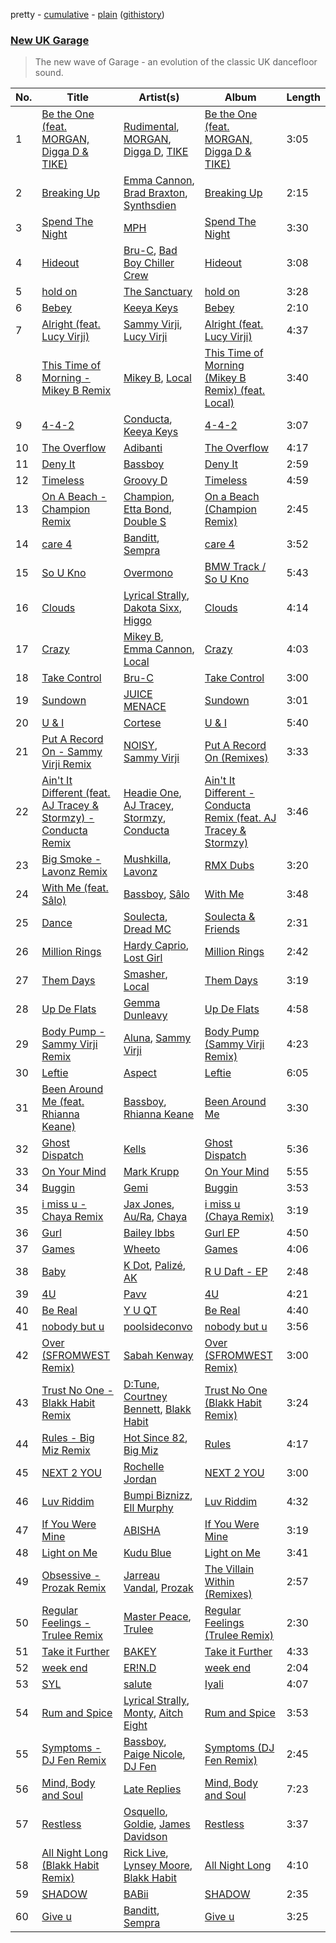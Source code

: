 pretty - [cumulative](/playlists/cumulative/New%20UK%20Garage.md) - [plain](/playlists/plain/37i9dQZF1DX6MNYaY0PcFh) ([githistory](https://github.githistory.xyz/vitokorn/spotify-playlist-archive/blob/master/playlists/plain/37i9dQZF1DX6MNYaY0PcFh))

### [New UK Garage](https://open.spotify.com/playlist/37i9dQZF1DX6MNYaY0PcFh)

> The new wave of Garage - an evolution of the classic UK dancefloor sound.

| No. | Title | Artist(s) | Album | Length |
|---|---|---|---|---|
| 1 | [Be the One (feat. MORGAN, Digga D & TIKE)](https://open.spotify.com/track/1kXHqvq1R8dkx1Mm52nH9g) | [Rudimental](https://open.spotify.com/artist/4WN5naL3ofxrVBgFpguzKo), [MORGAN](https://open.spotify.com/artist/7ltW5jYRnGOE4O1vcgW2DI), [Digga D](https://open.spotify.com/artist/57n1OF36WvtOeATY6WQ6iw), [TIKE](https://open.spotify.com/artist/6OiH2Ok0TqhVP2Ah65Bm8Y) | [Be the One (feat. MORGAN, Digga D & TIKE)](https://open.spotify.com/album/7r5CwbVuzJNhDe5eHviDj5) | 3:05 |
| 2 | [Breaking Up](https://open.spotify.com/track/5AgUhf3bK3SkOqoo7nIOz4) | [Emma Cannon](https://open.spotify.com/artist/5lImHD87PNxK8nA7mGRRSN), [Brad Braxton](https://open.spotify.com/artist/2Epy0Z5e39luoM6QRHUwW3), [Synthsdien](https://open.spotify.com/artist/3W17PDBoKdqOvsFFdowaVB) | [Breaking Up](https://open.spotify.com/album/0w3PbWTJDAiqvsU1dDzxme) | 2:15 |
| 3 | [Spend The Night](https://open.spotify.com/track/5qnO8c1bY6jNGT7sR8kkYB) | [MPH](https://open.spotify.com/artist/62SCu33InHVq97VaWw3eof) | [Spend The Night](https://open.spotify.com/album/10DbHQSNuMpzOkhT3pv2sL) | 3:30 |
| 4 | [Hideout](https://open.spotify.com/track/1YHffsSjHbAFAsvwCD3U8A) | [Bru-C](https://open.spotify.com/artist/7GDrXlpRrdG29o4n0pNR5D), [Bad Boy Chiller Crew](https://open.spotify.com/artist/5SRr4ZJMoygWecytkIwlaV) | [Hideout](https://open.spotify.com/album/2VCF6Pjwg0KAiCO5OlPP5N) | 3:08 |
| 5 | [hold on](https://open.spotify.com/track/40o7MmYto4JMsbRzVl514p) | [The Sanctuary](https://open.spotify.com/artist/3c7DW1zmCGBdgHy8HllzV2) | [hold on](https://open.spotify.com/album/2LxT6O6x3iPHYEcZ2qxfCQ) | 3:28 |
| 6 | [Bebey](https://open.spotify.com/track/6K8SmtE4jbK0E0MHOzWIIs) | [Keeya Keys](https://open.spotify.com/artist/61HaePhaH2YbG9Rd5zXbL6) | [Bebey](https://open.spotify.com/album/4AV5ofpjUgJdZSqprqDrq6) | 2:10 |
| 7 | [Alright (feat. Lucy Virji)](https://open.spotify.com/track/1FlZn4gmHOIriuqNxWIyOX) | [Sammy Virji](https://open.spotify.com/artist/1GuqTQbuixFHD6eBkFwVcb), [Lucy Virji](https://open.spotify.com/artist/21r2Bc1mCeYM6f8F5xzJ8E) | [Alright (feat. Lucy Virji)](https://open.spotify.com/album/0EkRVya5ip9pn0Vp6Tj4Au) | 4:37 |
| 8 | [This Time of Morning - Mikey B Remix](https://open.spotify.com/track/2ZHeK3mdGj6IirKolEQ50z) | [Mikey B](https://open.spotify.com/artist/5WVfrnCWJYHvQEUIc1ViWy), [Local](https://open.spotify.com/artist/5pNualCkz8Fih2WjCYwEZ2) | [This Time of Morning (Mikey B Remix) (feat. Local)](https://open.spotify.com/album/4XYjOIWcFXIPmvCBpNASXD) | 3:40 |
| 9 | [4-4-2](https://open.spotify.com/track/7Lt10DbVKgLGurfYRzAo9t) | [Conducta](https://open.spotify.com/artist/1lMcg4Y7nW5hHgIVsN9Shn), [Keeya Keys](https://open.spotify.com/artist/61HaePhaH2YbG9Rd5zXbL6) | [4-4-2](https://open.spotify.com/album/3eSKwBPJ91e7CqqkPc4eEy) | 3:07 |
| 10 | [The Overflow](https://open.spotify.com/track/3Z7QtswZU2BQdBUlLIXyXn) | [Adibanti](https://open.spotify.com/artist/3bXDOLmSQHIP7zAyY633kT) | [The Overflow](https://open.spotify.com/album/3tcN2zQ63rv0a3XUaunAxU) | 4:17 |
| 11 | [Deny It](https://open.spotify.com/track/1GqSKBtel6lS7wG31IgkWV) | [Bassboy](https://open.spotify.com/artist/4wwHbT1V6hoLyOvS4gZVyy) | [Deny It](https://open.spotify.com/album/0YuAEafLdd235biuTZrGOg) | 2:59 |
| 12 | [Timeless](https://open.spotify.com/track/6X5lr9ObMSSJRWInohPFRt) | [Groovy D](https://open.spotify.com/artist/43iAneSLd8xkYP6lgczDIZ) | [Timeless](https://open.spotify.com/album/30f7y4vWGbXUsiMYKhOzRe) | 4:59 |
| 13 | [On A Beach - Champion Remix](https://open.spotify.com/track/7wmml75Sn2lhJjsyaXkOBE) | [Champion](https://open.spotify.com/artist/3cHya45cxGzLYIPg2LRCCR), [Etta Bond](https://open.spotify.com/artist/0zanHkxN0P38oWegA8iSQA), [Double S](https://open.spotify.com/artist/2hs495y9Yso0hfotMuVaHC) | [On a Beach (Champion Remix)](https://open.spotify.com/album/2sNfSTxofKnG8FyNltocnp) | 2:45 |
| 14 | [care 4](https://open.spotify.com/track/2LNzaAAzQMSp6TGpFi3oIB) | [Banditt](https://open.spotify.com/artist/4uoxnYSZK48iKLjfbjRi6A), [Sempra](https://open.spotify.com/artist/76YrQ1DtiiJ5MFbIIWLOSq) | [care 4](https://open.spotify.com/album/14UGM6sZZnYrvtpgEE30kU) | 3:52 |
| 15 | [So U Kno](https://open.spotify.com/track/1IhY2i0jpvR5hGY9jdFvxv) | [Overmono](https://open.spotify.com/artist/01PnN11ovfen6xUOHfNpn3) | [BMW Track / So U Kno](https://open.spotify.com/album/08Vp7WDcv1r8dVMjyJaVOt) | 5:43 |
| 16 | [Clouds](https://open.spotify.com/track/49Wl3Hs9M9PB7EA7UgrXky) | [Lyrical Strally](https://open.spotify.com/artist/2arWu9H6vImbMKAX7b0Cy5), [Dakota Sixx](https://open.spotify.com/artist/7iQk9br3iolo3loTQzVJP7), [Higgo](https://open.spotify.com/artist/0f1qSxprIDtLaJfIaEJb64) | [Clouds](https://open.spotify.com/album/4PnrfY1wCJU58LvtvQ9Ftl) | 4:14 |
| 17 | [Crazy](https://open.spotify.com/track/0SOWbNlPwGqO4uO6YP5spS) | [Mikey B](https://open.spotify.com/artist/5WVfrnCWJYHvQEUIc1ViWy), [Emma Cannon](https://open.spotify.com/artist/5lImHD87PNxK8nA7mGRRSN), [Local](https://open.spotify.com/artist/5pNualCkz8Fih2WjCYwEZ2) | [Crazy](https://open.spotify.com/album/75JBBBbv7mgBvp6q8z0idD) | 4:03 |
| 18 | [Take Control](https://open.spotify.com/track/0Dva4BUUvU1eSe3EV5F3Wa) | [Bru-C](https://open.spotify.com/artist/7GDrXlpRrdG29o4n0pNR5D) | [Take Control](https://open.spotify.com/album/5K6e9x4TdZsvmlODZ7GdQQ) | 3:00 |
| 19 | [Sundown](https://open.spotify.com/track/6e40VGmlR2S8yhmBNkISlP) | [JUICE MENACE](https://open.spotify.com/artist/762lsZj1M33PjCaBCmxaAB) | [Sundown](https://open.spotify.com/album/3FIEevE1XXBP1rg4BCdBcH) | 3:01 |
| 20 | [U & I](https://open.spotify.com/track/0knKTfpYZk2Vkriwy7zydk) | [Cortese](https://open.spotify.com/artist/60Fn82pTq3Z4vyJPgBjH77) | [U & I](https://open.spotify.com/album/1NV2notdWT0AYLdy7JgKBQ) | 5:40 |
| 21 | [Put A Record On - Sammy Virji Remix](https://open.spotify.com/track/1k4ClJq1Dc9r0oTSpg3nNq) | [NOISY](https://open.spotify.com/artist/5bt1iZVk3VV1LxRL4wzZ9F), [Sammy Virji](https://open.spotify.com/artist/1GuqTQbuixFHD6eBkFwVcb) | [Put A Record On (Remixes)](https://open.spotify.com/album/70KvbCcByPowuwEyfggAVQ) | 3:33 |
| 22 | [Ain't It Different (feat. AJ Tracey & Stormzy) - Conducta Remix](https://open.spotify.com/track/15rKTPi84iL42VG8ANdnr4) | [Headie One](https://open.spotify.com/artist/6UCQYrcJ6wab6gnQ89OJFh), [AJ Tracey](https://open.spotify.com/artist/4Xi6LSfFqv26XgP9NKN26U), [Stormzy](https://open.spotify.com/artist/2SrSdSvpminqmStGELCSNd), [Conducta](https://open.spotify.com/artist/1lMcg4Y7nW5hHgIVsN9Shn) | [Ain't It Different - Conducta Remix (feat. AJ Tracey & Stormzy)](https://open.spotify.com/album/0xbCYDk4vmhlHoa7TZ9t2l) | 3:46 |
| 23 | [Big Smoke - Lavonz Remix](https://open.spotify.com/track/1jKyNcQdTlLy1ng5lLVAjb) | [Mushkilla](https://open.spotify.com/artist/5tgqiVnzusJiWXqN0ZZIbU), [Lavonz](https://open.spotify.com/artist/203zVJfcSti1buAOVFSJ09) | [RMX Dubs](https://open.spotify.com/album/3us3jkQ74hBXRlXRfvJCIg) | 3:20 |
| 24 | [With Me (feat. Sâlo)](https://open.spotify.com/track/7qERcHhtCTltMIGZl4nmYp) | [Bassboy](https://open.spotify.com/artist/4wwHbT1V6hoLyOvS4gZVyy), [Sâlo](https://open.spotify.com/artist/1Jxb2XyHKir8W0oZrdsCpN) | [With Me](https://open.spotify.com/album/76CVi2dGMcEgtoDcxeQWlH) | 3:48 |
| 25 | [Dance](https://open.spotify.com/track/3iEOxszOcGNLbc8cR39XlF) | [Soulecta](https://open.spotify.com/artist/0lZSMQUghOj3ujE8UL2721), [Dread MC](https://open.spotify.com/artist/2U5JmM5bTJuARrzQYnDAKn) | [Soulecta & Friends](https://open.spotify.com/album/2qvsT50khndjqDDTQHkgJg) | 2:31 |
| 26 | [Million Rings](https://open.spotify.com/track/3xPIndCsBuz27cLygsUhSB) | [Hardy Caprio](https://open.spotify.com/artist/7FqkRutc4zWMrnEAUv3Xwd), [Lost Girl](https://open.spotify.com/artist/145mFGIlZXfYlGQTTWA9OS) | [Million Rings](https://open.spotify.com/album/4r9jyeljiOBrOX1O9vYoSm) | 2:42 |
| 27 | [Them Days](https://open.spotify.com/track/4irMkTZXLDJ8dimJvFOPgo) | [Smasher](https://open.spotify.com/artist/7Gdsb4o1bTZa6uhI3jwkff), [Local](https://open.spotify.com/artist/5pNualCkz8Fih2WjCYwEZ2) | [Them Days](https://open.spotify.com/album/1uJEBJYZIcYMWwejCe9uA6) | 3:19 |
| 28 | [Up De Flats](https://open.spotify.com/track/1VZqn2CpJjkewNFpZj488S) | [Gemma Dunleavy](https://open.spotify.com/artist/4RdnMFmYii89p8VnyvPHKr) | [Up De Flats](https://open.spotify.com/album/0mCCeAdYsdD0M3aYUb3CHQ) | 4:58 |
| 29 | [Body Pump - Sammy Virji Remix](https://open.spotify.com/track/7rHGwW7eeoOCagC6L9QW7Z) | [Aluna](https://open.spotify.com/artist/5ITI6SEoUZMIXXkzCfr4oE), [Sammy Virji](https://open.spotify.com/artist/1GuqTQbuixFHD6eBkFwVcb) | [Body Pump (Sammy Virji Remix)](https://open.spotify.com/album/5n0dqQZDzhjWGbEnbO6lQN) | 4:23 |
| 30 | [Leftie](https://open.spotify.com/track/0euVMcEHgR6jlcl0wfExo8) | [Aspect](https://open.spotify.com/artist/6wlKgY1MzbXCIXYnq9jvMQ) | [Leftie](https://open.spotify.com/album/2qM9ms0kEKkP9zMOgY4ajN) | 6:05 |
| 31 | [Been Around Me (feat. Rhianna Keane)](https://open.spotify.com/track/584Ubv2TTCneWaXiB1mN4V) | [Bassboy](https://open.spotify.com/artist/4wwHbT1V6hoLyOvS4gZVyy), [Rhianna Keane](https://open.spotify.com/artist/1ZjmlhNhN3z4VDLKDfjMUo) | [Been Around Me](https://open.spotify.com/album/0r3FTnpmGhdHugGS42OZxA) | 3:30 |
| 32 | [Ghost Dispatch](https://open.spotify.com/track/58joTmHtN3O90VDdPYrgS9) | [Kells](https://open.spotify.com/artist/1qPxzxbjMfN86Vi96ceKgx) | [Ghost Dispatch](https://open.spotify.com/album/3m8q8JwhWwbydvVjQPWuVC) | 5:36 |
| 33 | [On Your Mind](https://open.spotify.com/track/1CGceRw4uDNZRcaZpipoPW) | [Mark Krupp](https://open.spotify.com/artist/0J41PSqNDNEy8UoMlQzsXc) | [On Your Mind](https://open.spotify.com/album/2J2YbGVabWTO6WLsX8GgLe) | 5:55 |
| 34 | [Buggin](https://open.spotify.com/track/7ijFjiKfBuZdTNRN4w1BdB) | [Gemi](https://open.spotify.com/artist/3KUQf69bdptSNDeotadJfm) | [Buggin](https://open.spotify.com/album/2sJHT2dtAYTKSpOoQyYIot) | 3:53 |
| 35 | [i miss u - Chaya Remix](https://open.spotify.com/track/4q23KGI0M67tdQk8A5LVnz) | [Jax Jones](https://open.spotify.com/artist/4Q6nIcaBED8qUel8bBx6Cr), [Au/Ra](https://open.spotify.com/artist/1eMmoIprPDWeFdB1FxU6ZV), [Chaya](https://open.spotify.com/artist/5t7FfMHr6IwUH5k2sLZ4n1) | [i miss u (Chaya Remix)](https://open.spotify.com/album/7d07H0RNE8yz9HTgAMjSzW) | 3:19 |
| 36 | [Gurl](https://open.spotify.com/track/14oooGw5kcwWmEyNWRoZZ0) | [Bailey Ibbs](https://open.spotify.com/artist/4eD3dYFqa3RmNZlAlVHFjO) | [Gurl EP](https://open.spotify.com/album/1p84SwGp4pfVL0Vd2Jr7jt) | 4:50 |
| 37 | [Games](https://open.spotify.com/track/1nHt2DhLfIClgw6W2Z4gRC) | [Wheeto](https://open.spotify.com/artist/5YZNr5ukMm2xAT7Y4LbTl2) | [Games](https://open.spotify.com/album/4U2nFlePgLc63gK6yjjYnD) | 4:06 |
| 38 | [Baby](https://open.spotify.com/track/4KCI9kk8tp7afyb4m0npPc) | [K Dot](https://open.spotify.com/artist/76jXqVvxWJNHFGF5DDkVjb), [Palizé](https://open.spotify.com/artist/4b8mcUDcyADdWI7krNuKmu), [AK](https://open.spotify.com/artist/3SuwMYaHN3UoH224LlqDpT) | [R U Daft - EP](https://open.spotify.com/album/0yEdtBTm7vGyTVZZOOIa0h) | 2:48 |
| 39 | [4U](https://open.spotify.com/track/74pi6g6BZD0eUFH48g5zm3) | [Pavv](https://open.spotify.com/artist/5RkTdc5zikHurc6QX1sVSU) | [4U](https://open.spotify.com/album/6zxCDjKhy9SQ30FXueSL1Y) | 4:21 |
| 40 | [Be Real](https://open.spotify.com/track/5BDF8t2EbxW7o6SKIcg8m1) | [Y U QT](https://open.spotify.com/artist/0tpkcjoMduNpT0FnpNYZiV) | [Be Real](https://open.spotify.com/album/1mGWxBWwox8R5m2favaf5s) | 4:40 |
| 41 | [nobody but u](https://open.spotify.com/track/0Mq7DQeSqhxaw8l4H42Wfw) | [poolsideconvo](https://open.spotify.com/artist/2LSEjxlLwKF2YelaT0kiQJ) | [nobody but u](https://open.spotify.com/album/6bECVAhAp8eX6fsRjQLNpe) | 3:56 |
| 42 | [Over (SFROMWEST Remix)](https://open.spotify.com/track/4FRwTic4LU6RSfY2JiC6Yk) | [Sabah Kenway](https://open.spotify.com/artist/62GDAtCrjMrMpNugEPVAiU) | [Over (SFROMWEST Remix)](https://open.spotify.com/album/6n1o0tuBpfQnc6u6IyHdNB) | 3:00 |
| 43 | [Trust No One - Blakk Habit Remix](https://open.spotify.com/track/5ES54wj2imoaDqjAmRtijS) | [D:Tune](https://open.spotify.com/artist/3kxeyCD3Ht9wddDCA6qXcL), [Courtney Bennett](https://open.spotify.com/artist/1LdCht8NJVMXYyYmysMTcR), [Blakk Habit](https://open.spotify.com/artist/0s0FEDxbozOkwHsFyARjZJ) | [Trust No One (Blakk Habit Remix)](https://open.spotify.com/album/4khiHtEUHru49mo49cRbhK) | 3:24 |
| 44 | [Rules - Big Miz Remix](https://open.spotify.com/track/3gxyI1jsz22GVJnn4QkeJa) | [Hot Since 82](https://open.spotify.com/artist/1tRBmMtER4fGrzrt8O9VpS), [Big Miz](https://open.spotify.com/artist/16bJAXH14R42AnpN0FtaQo) | [Rules](https://open.spotify.com/album/3uPjAEo2tPoBxFnoAPjUV0) | 4:17 |
| 45 | [NEXT 2 YOU](https://open.spotify.com/track/2fAQeZ7mGUVmNvz5cElaEb) | [Rochelle Jordan](https://open.spotify.com/artist/3MM3uKNdJbvefUael12dl3) | [NEXT 2 YOU](https://open.spotify.com/album/01NKhgZcEwxYFobb8lhfH3) | 3:00 |
| 46 | [Luv Riddim](https://open.spotify.com/track/5LYfO0Guw5mmmpsaKsmIEu) | [Bumpi Biznizz](https://open.spotify.com/artist/67YJXdsm176LyMYrv3AxZ3), [Ell Murphy](https://open.spotify.com/artist/4r0F1gbqeQsaPg5d2nm5EJ) | [Luv Riddim](https://open.spotify.com/album/196dbMjcsfnxSvIN7gKa1e) | 4:32 |
| 47 | [If You Were Mine](https://open.spotify.com/track/7d5CdPCDQdFgG580YM2yhU) | [ABISHA](https://open.spotify.com/artist/5NxlgxZ0yYlmCdy1jhUcDQ) | [If You Were Mine](https://open.spotify.com/album/5kerw9tRpakleiSbiSvUnI) | 3:19 |
| 48 | [Light on Me](https://open.spotify.com/track/1vOxnYBSUeE0bs3Pr5OiG0) | [Kudu Blue](https://open.spotify.com/artist/2kYJ8VmL78aetgtGxQV0Z4) | [Light on Me](https://open.spotify.com/album/6fkVChPgzviHHVzWazZ8qr) | 3:41 |
| 49 | [Obsessive - Prozak Remix](https://open.spotify.com/track/1ur6hJMS9DBZa01xf9I1qJ) | [Jarreau Vandal](https://open.spotify.com/artist/6f96znq79wvlknKHHHhtTW), [Prozak](https://open.spotify.com/artist/7ovh4b11T5QrAuPXmXZO3R) | [The Villain Within (Remixes)](https://open.spotify.com/album/5oFgndmyj5AtSydAYJA3KB) | 2:57 |
| 50 | [Regular Feelings - Trulee Remix](https://open.spotify.com/track/3NsmQ4yeS6lBhEjYcOJIYZ) | [Master Peace](https://open.spotify.com/artist/4GNHtO2iEJ09r4JNTlqnO9), [Trulee](https://open.spotify.com/artist/09Gnfmq3Om9QVbtMs2FOle) | [Regular Feelings (Trulee Remix)](https://open.spotify.com/album/6wg16rxq2MTAbmRVFOukXy) | 2:30 |
| 51 | [Take it Further](https://open.spotify.com/track/2YNcbIe5ez6J9pLeS0TmdL) | [BAKEY](https://open.spotify.com/artist/49du30vgnQZT13tyjnrspT) | [Take it Further](https://open.spotify.com/album/1g8uVD8Hk9ZOmjrSg1TwUb) | 4:33 |
| 52 | [week end](https://open.spotify.com/track/5xpD8NrjUi62R19zTdmD2m) | [ER!N.D](https://open.spotify.com/artist/0DoRl4Qkli4aCCI3uPXWCM) | [week end](https://open.spotify.com/album/5OcjZ4v6l7KibGjmBtkfLa) | 2:04 |
| 53 | [SYL](https://open.spotify.com/track/2dg1jFcSZWpdTKWdetTrTj) | [salute](https://open.spotify.com/artist/1np8xozf7ATJZDi9JX8Dx5) | [Iyali](https://open.spotify.com/album/6p1EFnzg7aSlKjbotxhLgV) | 4:07 |
| 54 | [Rum and Spice](https://open.spotify.com/track/2xmPXQMWlQBJ9VKFgtrIyN) | [Lyrical Strally](https://open.spotify.com/artist/2arWu9H6vImbMKAX7b0Cy5), [Monty](https://open.spotify.com/artist/7ab4XhfRDv5vsbEWUt0Tt9), [Aitch Eight](https://open.spotify.com/artist/3ha7123JF6Lxm4cHyGiVS2) | [Rum and Spice](https://open.spotify.com/album/2ES85OoJocvmY47GaoQD2A) | 3:53 |
| 55 | [Symptoms - DJ Fen Remix](https://open.spotify.com/track/45WsnrOVPKj2nYFS5ESGMP) | [Bassboy](https://open.spotify.com/artist/4wwHbT1V6hoLyOvS4gZVyy), [Paige Nicole](https://open.spotify.com/artist/67bLUfNXJKTIviC0cyHmjt), [DJ Fen](https://open.spotify.com/artist/6Dwx2dmtclXabak07QsFF8) | [Symptoms (DJ Fen Remix)](https://open.spotify.com/album/07NolyRM7Xl2u5pZFKsfKz) | 2:45 |
| 56 | [Mind, Body and Soul](https://open.spotify.com/track/101JvMAkRcYNQVUmudXYr6) | [Late Replies](https://open.spotify.com/artist/7vPxzjHbAgoHhiNXORDgf7) | [Mind, Body and Soul](https://open.spotify.com/album/2VK6YGWqxKZbOXjse7adnr) | 7:23 |
| 57 | [Restless](https://open.spotify.com/track/1VQ5B1Ks0TXakZ7IgyDvWY) | [Osquello](https://open.spotify.com/artist/6ScAPpYnDsH3Cu3TKmhUJr), [Goldie](https://open.spotify.com/artist/2SYqJ3uDLLXZNyZdLKBy4M), [James Davidson](https://open.spotify.com/artist/1eyorkwMy8ypw2tA5SzIXy) | [Restless](https://open.spotify.com/album/2XA3sEmngOYljNHf9eNbvQ) | 3:37 |
| 58 | [All Night Long (Blakk Habit Remix)](https://open.spotify.com/track/5yfYWFNgcsLIynrdntKVWo) | [Rick Live](https://open.spotify.com/artist/6VuyrmclG2XOdkqz0AeGcs), [Lynsey Moore](https://open.spotify.com/artist/31RLNDGi0or2K3mJDBlfjV), [Blakk Habit](https://open.spotify.com/artist/0s0FEDxbozOkwHsFyARjZJ) | [All Night Long](https://open.spotify.com/album/5Mz6ci3FhR1pA6V4qvyMvJ) | 4:10 |
| 59 | [SHADOW](https://open.spotify.com/track/2KusH57WCXaAyocRjxhItH) | [BABii](https://open.spotify.com/artist/30qGwXnygZNCzxjN7QsIR0) | [SHADOW](https://open.spotify.com/album/2D3odp9NPYmDEj2gGyOawB) | 2:35 |
| 60 | [Give u](https://open.spotify.com/track/2PXEL9hT8aNfzQuU12yVo7) | [Banditt](https://open.spotify.com/artist/4uoxnYSZK48iKLjfbjRi6A), [Sempra](https://open.spotify.com/artist/76YrQ1DtiiJ5MFbIIWLOSq) | [Give u](https://open.spotify.com/album/6UEUTJ7p3ydXkISSwLqzet) | 3:25 |